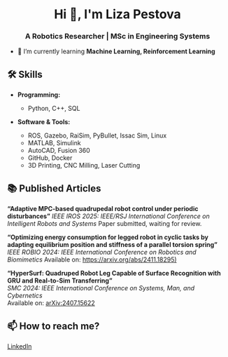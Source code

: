 <h1 align="center">Hi 👋, I'm Liza Pestova</h1>
<h3 align="center">A Robotics Researcher | MSc in Engineering Systems</h3>

- 🌱 I’m currently learning **Machine Learning, Reinforcement Learning**


## 🛠️ Skills 

- **Programming:**  
  - Python, C++, SQL 

- **Software & Tools:**  
  - ROS, Gazebo, RaiSim, PyBullet, Issac Sim, Linux
  - MATLAB, Simulink
  - AutoCAD, Fusion 360
  - GitHub, Docker
  - 3D Printing, CNC Milling, Laser Cutting



## 📚 Published Articles

**“Adaptive MPC-based quadrupedal robot control under periodic disturbances”** 
*IEEE IROS 2025: IEEE/RSJ International Conference on Intelligent Robots and Systems*
Paper submitted, waiting for review.

**“Optimizing energy consumption for legged robot in cyclic tasks by adapting equilibrium position and stiffness of a parallel torsion spring”**  
*IEEE ROBIO 2024: IEEE International Conference on Robotics and Biomimetics*
Available on: [https://arxiv.org/abs/2411.18295)](https://arxiv.org/abs/2411.18295)

**“HyperSurf: Quadruped Robot Leg Capable of Surface Recognition with GRU and Real-to-Sim Transferring”**  
*SMC 2024: IEEE International Conference on Systems, Man, and Cybernetics*  
Available on: [arXiv:2407.15622](https://arxiv.org/abs/2407.15622)

## 📫 How to reach me?
[LinkedIn][-1]

[-1]: https://www.linkedin.com/in/elizaveta-pestova-849104330/

